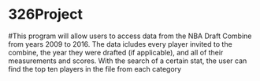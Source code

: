 # 326Project
#This program will allow users to access data from the NBA Draft Combine from years 2009 to 2016. The data icludes every player invited to the combine, the year they were drafted (if applicable), and all of their measurements and scores. With the search of a certain stat, the user can find the top ten players in the file from each category
